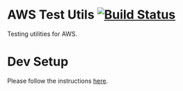 # AWS Test Utils [![Build Status](https://travis-ci.org/StreamSimple/awsutils-test.svg?branch=master)](https://travis-ci.org/StreamSimple/awsutils-test)

Testing utilities for AWS.

# Dev Setup

Please follow the instructions [here](https://github.com/StreamSimple/uber-poms/wiki/Building-Projects).

